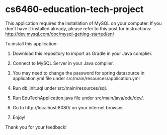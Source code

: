 # cs6460-education-tech-project
This application requires the installation of MySQL on your computer. If you don't have it installed already, please refer to this post for instructions:
http://dev.mysql.com/doc/mysql-getting-started/en/

To install this application:  

1. Download this repository to import as Gradle in your Java complier.  

2. Connect to MySQL Server in your Java compiler.  

3. You may need to change the password for spring datasource in application.yml file under src/main/resources/application.yml
3. Run db_init.sql under src/main/resources/sql.  

4. Run EduTechApplication.java file under src/main/java/edu/dev/.  

5. Go to http://localhost:8080/ on your internet browser.  

6. Enjoy!  


Thank you for your feedback!
